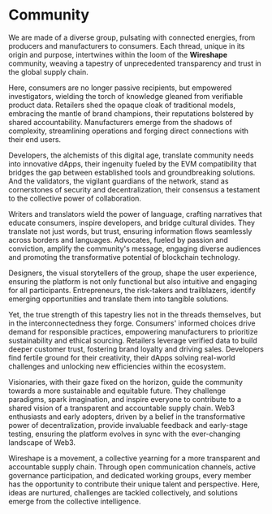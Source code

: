 # Community

We are made of a diverse group, pulsating with connected energies, from producers and manufacturers to consumers. Each thread, unique in its origin and purpose, intertwines within the loom of the **Wireshape** community, weaving a tapestry of unprecedented transparency and trust in the global supply chain.

Here, consumers are no longer passive recipients, but empowered investigators, wielding the torch of knowledge gleaned from verifiable product data. Retailers shed the opaque cloak of traditional models, embracing the mantle of brand champions, their reputations bolstered by shared accountability. Manufacturers emerge from the shadows of complexity, streamlining operations and forging direct connections with their end users.

Developers, the alchemists of this digital age, translate community needs into innovative dApps, their ingenuity fueled by the EVM compatibility that bridges the gap between established tools and groundbreaking solutions. And the validators, the vigilant guardians of the network, stand as cornerstones of security and decentralization, their consensus a testament to the collective power of collaboration.

Writers and translators wield the power of language, crafting narratives that educate consumers, inspire developers, and bridge cultural divides. They translate not just words, but trust, ensuring information flows seamlessly across borders and languages. Advocates, fueled by passion and conviction, amplify the community's message, engaging diverse audiences and promoting the transformative potential of blockchain technology.

Designers, the visual storytellers of the group, shape the user experience, ensuring the platform is not only functional but also intuitive and engaging for all participants. Entrepreneurs, the risk-takers and trailblazers, identify emerging opportunities and translate them into tangible solutions.

Yet, the true strength of this tapestry lies not in the threads themselves, but in the interconnectedness they forge. Consumers' informed choices drive demand for responsible practices, empowering manufacturers to prioritize sustainability and ethical sourcing. Retailers leverage verified data to build deeper customer trust, fostering brand loyalty and driving sales. Developers find fertile ground for their creativity, their dApps solving real-world challenges and unlocking new efficiencies within the ecosystem.

Visionaries, with their gaze fixed on the horizon, guide the community towards a more sustainable and equitable future. They challenge paradigms, spark imagination, and inspire everyone to contribute to a shared vision of a transparent and accountable supply chain. Web3 enthusiasts and early adopters, driven by a belief in the transformative power of decentralization, provide invaluable feedback and early-stage testing, ensuring the platform evolves in sync with the ever-changing landscape of Web3.

Wireshape is a movement, a collective yearning for a more transparent and accountable supply chain. Through open communication channels, active governance participation, and dedicated working groups, every member has the opportunity to contribute their unique talent and perspective. Here, ideas are nurtured, challenges are tackled collectively, and solutions emerge from the collective intelligence.
